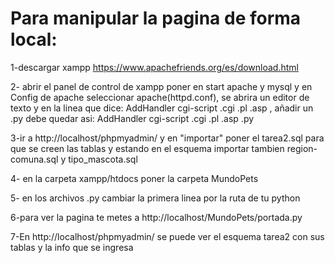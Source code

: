 # Para manipular la pagina de forma local:

1-descargar xampp https://www.apachefriends.org/es/download.html

2- abrir el panel de control de xampp poner en start apache y mysql 
y en Config de apache seleccionar apache(httpd.conf), se abrira un editor de texto y en la linea que dice: AddHandler cgi-script .cgi .pl .asp , añadir un .py 
debe quedar asi:  AddHandler cgi-script .cgi .pl .asp .py

3-ir a http://localhost/phpmyadmin/ y en "importar" poner el tarea2.sql para que se creen las tablas y estando en el esquema importar tambien region-comuna.sql y tipo_mascota.sql 

4- en la carpeta xampp/htdocs  poner la carpeta MundoPets

5- en los archivos .py cambiar la primera linea por la ruta de tu python

6-para ver la pagina te metes a http://localhost/MundoPets/portada.py

7-En http://localhost/phpmyadmin/ se puede ver el esquema tarea2 con sus tablas y la info que se ingresa 
